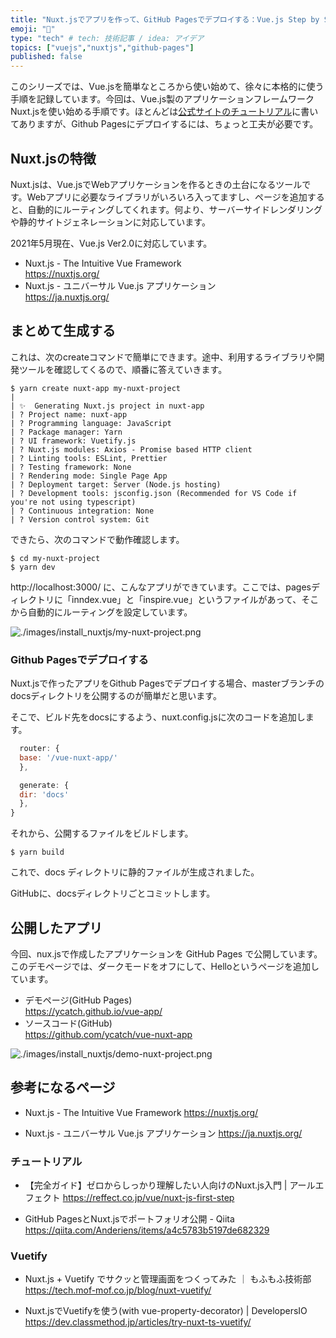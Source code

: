 ```yaml
---
title: "Nuxt.jsでアプリを作って、GitHub Pagesでデプロイする：Vue.js Step by Step"
emoji: "🤖"
type: "tech" # tech: 技術記事 / idea: アイデア
topics: ["vuejs","nuxtjs","github-pages"]
published: false
---
```


このシリーズでは、Vue.jsを簡単なところから使い始めて、徐々に本格的に使う手順を記録しています。今回は、Vue.js製のアプリケーションフレームワークNuxt.jsを使い始める手順です。ほとんどは[公式サイトのチュートリアル](https://ja.nuxtjs.org/docs/2.x/get-started/installation)に書いてありますが、Github Pagesにデプロイするには、ちょっと工夫が必要です。

## Nuxt.jsの特徴

Nuxt.jsは、Vue.jsでWebアプリケーションを作るときの土台になるツールです。Webアプリに必要なライブラリがいろいろ入ってますし、ページを追加すると、自動的にルーティングしてくれます。何より、サーバーサイドレンダリングや静的サイトジェネレーションに対応しています。

2021年5月現在、Vue.js Ver2.0に対応しています。


- Nuxt.js - The Intuitive Vue Framework  
  https://nuxtjs.org/
- Nuxt.js - ユニバーサル Vue.js アプリケーション  
  https://ja.nuxtjs.org/


## まとめて生成する

これは、次のcreateコマンドで簡単にできます。途中、利用するライブラリや開発ツールを確認してくるので、順番に答えていきます。

```
$ yarn create nuxt-app my-nuxt-project
|
| ✨  Generating Nuxt.js project in nuxt-app
| ? Project name: nuxt-app
| ? Programming language: JavaScript
| ? Package manager: Yarn
| ? UI framework: Vuetify.js
| ? Nuxt.js modules: Axios - Promise based HTTP client
| ? Linting tools: ESLint, Prettier
| ? Testing framework: None
| ? Rendering mode: Single Page App
| ? Deployment target: Server (Node.js hosting)
| ? Development tools: jsconfig.json (Recommended for VS Code if you're not using typescript)
| ? Continuous integration: None
| ? Version control system: Git
```

できたら、次のコマンドで動作確認します。

```
$ cd my-nuxt-project
$ yarn dev
```

http://localhost:3000/ に、こんなアプリができています。ここでは、pagesディレクトリに「inndex.vue」と「inspire.vue」というファイルがあって、そこから自動的にルーティングを設定しています。

![./images/install_nuxtjs/my-nuxt-project.png](https://storage.googleapis.com/zenn-user-upload/3xjfj9tkr89n3yidgajuiu4t9u48)


### Github Pagesでデプロイする

Nuxt.jsで作ったアプリをGithub Pagesでデプロイする場合、masterブランチのdocsディレクトリを公開するのが簡単だと思います。

そこで、ビルド先をdocsにするよう、nuxt.config.jsに次のコードを追加します。

```js:nuxt.config.js
  router: {
  base: '/vue-nuxt-app/'
  },

  generate: {
  dir: 'docs'
  },
}
```

それから、公開するファイルをビルドします。

```
$ yarn build
```

これで、docs ディレクトリに静的ファイルが生成されました。

GitHubに、docsディレクトリごとコミットします。

## 公開したアプリ

今回、nux.jsで作成したアプリケーションを GitHub Pages で公開しています。このデモページでは、ダークモードをオフにして、Helloというページを追加しています。

- デモページ(GitHub Pages)  
  https://ycatch.github.io/vue-app/  
- ソースコード(GitHub)  
  https://github.com/ycatch/vue-nuxt-app

![./images/install_nuxtjs/demo-nuxt-project.png](https://storage.googleapis.com/zenn-user-upload/cvsdxuqjzg8nvr517vfcak76pbkk)


## 参考になるページ

- Nuxt.js - The Intuitive Vue Framework
  https://nuxtjs.org/

- Nuxt.js - ユニバーサル Vue.js アプリケーション
  https://ja.nuxtjs.org/


### チュートリアル

- 【完全ガイド】ゼロからしっかり理解したい人向けのNuxt.js入門 | アールエフェクト
  https://reffect.co.jp/vue/nuxt-js-first-step

- GitHub PagesとNuxt.jsでポートフォリオ公開 - Qiita
  https://qiita.com/Anderiens/items/a4c5783b5197de682329

### Vuetify

- Nuxt.js + Vuetify でサクッと管理画面をつくってみた ｜ もふもふ技術部
  https://tech.mof-mof.co.jp/blog/nuxt-vuetify/

- Nuxt.jsでVuetifyを使う(with vue-property-decorator) | DevelopersIO
  https://dev.classmethod.jp/articles/try-nuxt-ts-vuetify/
